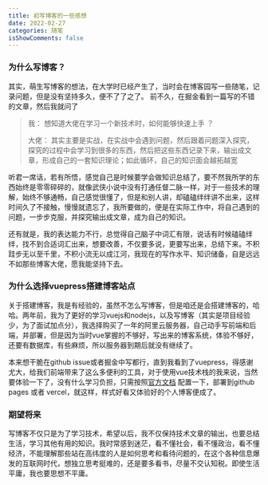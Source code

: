 ```yaml
---
title: 初写博客的一些感想
date: 2022-02-27
categories: 随笔
isShowComments: false
---
```


### 为什么写博客？

其实，萌生写博客的想法，在大学时已经产生了，当时会在博客园写一些随笔，记录问题，但是没有坚持多久，便不了了之了。
前不久，在掘金看到一篇写的不错的文章，然后我就问了

> 我： 想知道大佬在学习一个新技术时，如何能够快速上手 ？
>
> 大佬： 其实主要是实战，在实战中会遇到问题，然后跟着问题深入探究，探究的过程中会学习到很多的东西，然后把这些东西记录下来，输出成文章，形成自己的一套知识理论；如此循环，自己的知识面会越拓越宽

听君一席话，若有所悟，感觉自己是时候要学会做知识总结了，要不然我所学的东西始终是零零碎碎的，就像武侠小说中没有打通任督二脉一样，对于一些技术的理解，始终不够通畅，自己感觉很懂了，但是和别人讲，却磕磕绊绊讲不出来，这样时间久了不接触，慢慢就遗忘了，我所要做的，便是在实际工作中，将自己遇到的问题，一步步克服，并探究输出成文章，成为自己的知识。

还有就是，我的表达能力不行，总觉得自己脑子中词汇有限，说话有时候磕磕绊绊，找不到合适词汇出来，想要改善，不仅要多说，更要写出来，总结下来。不积跬步无以至千里，不积小流无以成江河，我现在的写作水平、知识储备，自是远远不如那些博客大佬，愿我能坚持下去。

### 为什么选择vuepress搭建博客站点

关于搭建博客，我是有经验的，虽然不怎么写博客，但是咱还是会搭建博客的，哈哈。两年前，我为了更好的学习vuejs和nodejs，以及写博客（其实是项目经验少，为了面试加点分），我选择购买了一年的阿里云服务器，自己动手写前端和后端，并部署，但是因为当时vue掌握的不够好，写出来的博客系统，体验不够好，还要有数据库，有些麻烦，所以服务器到期后就没有继续了。

本来想干脆在github issue或者掘金中写都行，直到我看到了vuepress，得感谢尤大，给我们前端带来了这么多便利的工具，对于使用vue技术栈的我来说，当然要体验一下了，没有什么学习负担，只需按照[官方文档](https://v1.vuepress.vuejs.org/zh/) 配置一下，部署到github pages 或者 vercel，就这样，样式好看又体验好的个人博客便成了。

### 期望将来

写博客不仅只是为了学习技术，希望以后，我不仅保持技术文章的输出，也要总结生活，学习其他有用的知识。我时常感到迷茫，看不懂社会，看不懂政治，看不懂经济，不能理解那些站在高纬度的人是如何思考和看待问题的，在这个各种信息爆发的互联网时代，想独立思考挺难的，还是要多看书，尽量不交认知税。即使生活平庸，我也要思想不平庸。
